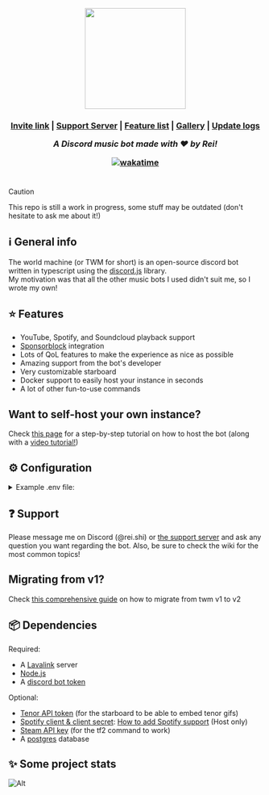 <p align="center"><img width=200 height=200 src="https://github.com/Reishimanfr/TWM-bot/assets/92938606/de4f51a7-8499-4798-ad8c-dc78f5006cd0"</img></p>
<h3 align="center"> <a href="https://discord.com/api/oauth2/authorize?client_id=1073607844265476158&permissions=3426368&scope=bot">Invite link</a> | <a href="https://discord.gg/9VyyCkMSFP">Support Server</a> | <a href="https://github.com/Reishimanfr/TWM-bot/wiki/Features">Feature list<a/> | <a href="https://github.com/Reishimanfr/TWM-bot/wiki/Gallery">Gallery</a> | <a href="https://github.com/Reishimanfr/The-World-Machine-Bot/wiki/Update-logs">Update logs</a>

<i>A Discord music bot made with ❤️ by Rei!</i><br>

<a href="https://wakatime.com/badge/github/Reishimanfr/The-World-Machine-Bot"><img src="https://wakatime.com/badge/github/Reishimanfr/The-World-Machine-Bot.svg" alt="wakatime"></a>

# 
> [!CAUTION]
> This repo is still a work in progress, some stuff may be outdated (don't hesitate to ask me about it!)<br>

## ℹ️ General info

The world machine (or TWM for short) is an open-source discord bot written in typescript using the [discord.js](https://discord.js.org/) library.<br>
My motivation was that all the other music bots I used didn't suit me, so I wrote my own!

## ⭐ Features
- YouTube, Spotify, and Soundcloud playback support
- [Sponsorblock](https://sponsor.ajay.app/) integration
- Lots of QoL features to make the experience as nice as possible
- Amazing support from the bot's developer
- Very customizable starboard
- Docker support to easily host your instance in seconds
- A lot of other fun-to-use commands

## Want to self-host your own instance?

Check [this page](https://github.com/Reishimanfr/The-World-Machine-Bot/wiki/Self%E2%80%90hosting) for a step-by-step tutorial on how to host the bot (along with a [video tutorial!]()) 

## ⚙️ Configuration
<details>
 <summary>Example .env file:</summary>

```env
# Token for the bot to login with
BOT_TOKEN=


# == MISC ==
# Available options: trace, debug, info, warn, error, fatal
LOG_LEVEL=info


# == API keys ==
# This is used in the starboard script to display tenorgif correctly
TENOR_API_KEY=null

# This key is used for the /tf2 command to get data from a user's profile
STEAM_API_KEY=null

# == MUSIC PLAYER CONFIG ==
# Provide in minutes
PLAYER_TIMEOUT=10


# == DATABASE ==
# Available options: postgres, sqlite
DATABASE_DIALECT=sqlite
DATABASE_HOST=localhost
DATABASE_PORT=5432
# Ignored if DATABASE_DIALECT is postgres
DATABASE_NAME=twm
DATABASE_USERNAME=something
DATABASE_PASSWORD=password


# == Lavalink related stuff ==
# This changes if the bot should attempt to start the lavalink server automatically
# after receiving the ClientReady event.
AUTOSTART_LAVALINK=false

# This changes if any stdout or stderr output should be piped to the console
# Note: This only works if autostartLavalink is set to true
# Note 2: Stdout will be piped on the "debug" level
# Note 3: Stderr will always be piped on the "error" level
PIPE_LAVALINK_STDOUT=true

LAVALINK_HOST=127.0.0.1
LAVALINK_PORT=2333
LAVALINK_PASSWORD=youshallnotpass
```
</details>

## ❓ Support

Please message me on Discord (@rei.shi) or [the support server](https://discord.gg/QGeraSWsan) and ask any question you want regarding the bot. Also, be sure to check the wiki for the most common topics!

## Migrating from v1?
Check [this comprehensive guide](https://takiten.notion.site/How-to-migrate-from-v1-to-v2-a4f6e03c8a0e4f7d990a777be6b85475?pvs=4) on how to migrate from twm v1 to v2

## 📦 Dependencies

Required:

- A [Lavalink](https://github.com/lavalink-devs/Lavalink) server
- [Node.js](https://nodejs.org/en)
- A [discord bot token](https://discord.com/developers/applications)


Optional:
- [Tenor API token](https://tenor.com/developer/dashboard) (for the starboard to be able to embed tenor gifs)
- [Spotify client & client secret](https://developer.spotify.com/documentation/web-api): [How to add Spotify support](https://github.com/Reishimanfr/TWM-bot/wiki/%F0%9F%9F%A9-Adding-spotify-support) (Host only)
- [Steam API key](https://steamcommunity.com/dev) (for the tf2 command to work)
- A [postgres](https://www.postgresql.org/) database

## ✨ Some project stats
![Alt](https://repobeats.axiom.co/api/embed/1a10163858d87c76196a1510e496f5c5cfb6990e.svg "Repobeats analytics image")
